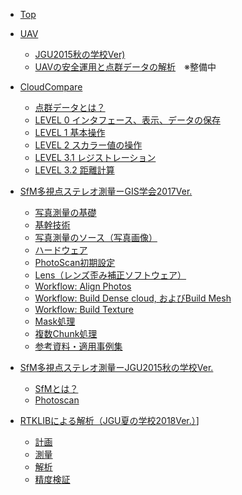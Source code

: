 * [Top](./README.md)

* [UAV]()
	* [JGU2015秋の学校Ver)](./UAV/UAV_jgufs2015/UAV_jgufs2015.md)
	- [UAVの安全運用と点群データの解析]()　※整備中


* [CloudCompare](./cloudcompare/cloudcompare.md)
	* [点群データとは？](./cloudcompare/basic/basic.md)
	* [LEVEL 0 インタフェース、表示、データの保存](./cloudcompare/level0/level0.md)
	* [LEVEL 1 基本操作](./cloudcompare/level1/level1.md)
	* [LEVEL 2 スカラー値の操作](./cloudcompare/level2/level2.md)
	* [LEVEL 3.1 レジストレーション](./cloudcompare/level3.1/level3.1.md)
	* [LEVEL 3.2 距離計算](./cloudcompare/level3.2/level3.2.md)


* [SfM多視点ステレオ測量ーGIS学会2017Ver.](./SfM-MVS/GIS_uchiyama/README.md)
	* [写真測量の基礎](./SfM-MVS/GIS_uchiyama/1.summary/1.summary.md)
	* [基幹技術](.SfM-MVS/GIS_uchiyama//2.technique/2.technique.md)
	* [写真測量のソース（写真画像）](./SfM-MVS/GIS_uchiyama/3.source/3.source.md)
	* [ハードウェア](./SfM-MVS/GIS_uchiyama/4.hardware/4.hardware.md)
	* [PhotoScan初期設定](./SfM-MVS/GIS_uchiyama/5.setting/5.setting.md)
	* [Lens（レンズ歪み補正ソフトウェア）](./SfM-MVS/GIS_uchiyama/6.lens/6.lens.md)
	* [Workflow: Align Photos](./SfM-MVS/GIS_uchiyama/7.align_photo/7.align_photo.md)
	* [Workflow: Build Dense cloud, およびBuild Mesh](./SfM-MVS/GIS_uchiyama/8.build_dense_cloud/8.build_dense_cloud.md)
	* [Workflow: Build Texture](./SfM-MVS/GIS_uchiyama/9.build_texture/9.build_texture.md)
	* [Mask処理](./SfM-MVS/GIS_uchiyama/10.mask/10.maskmd)
	* [複数Chunk処理](./SfM-MVS/GIS_uchiyama/11.chunk/11.chunk.md)
	* [参考資料・適用事例集](./SfM-MVS/GIS_uchiyama/appendix/appendix.md)


* [SfM多視点ステレオ測量ーJGU2015秋の学校Ver.](./SfM-MVS/obanawa/SfM-MVS.md)
	* [SfMとは？](./SfM-MVS/1_about_sfm/1_about_sfm.md)
	* [Photoscan](./SfM-MVS/2_photoscan/2_photoscan.md)


* [RTKLIBによる解析（JGU夏の学校2018Ver.）](./GNSS/README.md)]
	* [計画](./GNSS/1.plan/1.plan.md)
	* [測量](./GNSS/2.measurement/2.measurement.md)
	* [解析](./GNSS/3.analysis/3.analysis.md)
	* [精度検証](./GNSS/4.accuracy/4.accuracy.md)
